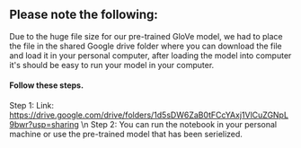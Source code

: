 ## Please note the following:
Due to the huge file size for our pre-trained GloVe model, we had to place the file in the shared Google drive folder where you can download the file and load it in your personal computer,
after loading the model into computer it's should be easy to run your model in your computer.

#### Follow these steps.
  Step 1: Link: https://drive.google.com/drive/folders/1d5sDW6ZaB0tFCcYAxj1VlCuZGNpL9bwr?usp=sharing \n
  Step 2: You can run the notebook in your personal machine or use the pre-trained model that has been serielized.
